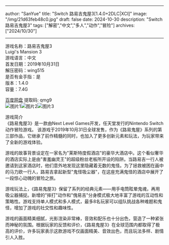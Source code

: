 
---
author: "SanYue"
title: "Switch 路易吉鬼屋3[1.4.0+2DLC|XCI]"
image: "/img/21d63feb48c0.jpg"
draft: false
date: 2024-10-30
description: "Switch 路易吉鬼屋3"
tags: ["解密","中文","多人","动作","冒险"]
archives: ["2024/10/30"]

---

游戏名称：路易吉鬼屋3   
Luigi's Mansion 3    
游戏语言：中文  
首发日期：2019年10月31日  
解压密码：wing515  
是否有金手指：是  
版本：1.4.0   
容量：7.4G

[百度网盘](https://pan.baidu.com/s/1a0heLp9h995MwPsqkZfiLw) 提取码: qmg9  
![图片1](/img/e922d52962b.jpg)![图片2](/img/005xfZjjgy1h.jpg)![图片3](/img/656638d7299a64.jpg)  

游戏简介  
‌《路易鬼屋3》是一款由Next Level Games开发，任天堂发行的Nintendo Switch动作冒险游戏。‌ 该游戏于2019年10月31日全球发售，作为《路易鬼屋》系列的第三部作品，它继承了前作精髓的同时，也加入了更多创新元素和玩法，为玩家带来了全新的游戏体验‌。

游戏的故事背景设定在一家名为"莱斯特度假酒店"的豪华大酒店中。这个看似奢华的酒店实际上是由"害羞幽灵王"的超级粉丝老板所开设的陷阱。当路易吉一行人被邀请到这家酒店时，他们意外地发现这里隐藏着无数的鬼怪。为了拯救被困在画中的马力欧一行人，路易吉拿起新型"鬼怪吸尘器"，在这座充满鬼怪的酒店中展开了一段惊心动魄的冒险之旅‌。

游戏玩法上，《路易鬼屋3》保留了系列的经典元素——用手电筒眩晕鬼魂，再用吸尘器捕捉。新增的"摔打"动作和"傀易吉"分身模式极大地丰富了游戏的互动性和策略性。游戏支持单人模式和多人模式，最多8名玩家可以组队挑战各种难题和鬼怪，增加了游戏的社交性和趣味性‌。

游戏的画面精美细腻，光影渲染非常棒，音效和配乐也十分出色，营造了一种紧张而神秘的氛围。根据玩家的反馈和评价，《路易鬼屋3》在全球范围内都取得了极高的评价，许多玩家表示这款游戏不仅画面精美、音效出色，而且玩法多样、剧情引人入胜‌。
